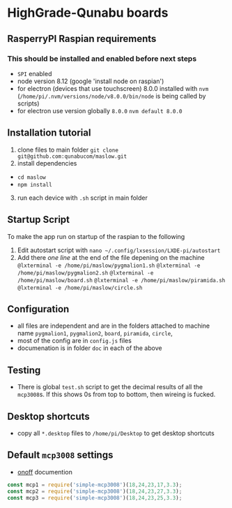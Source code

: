 # HighGrade-Qunabu boards
## RasperryPI Raspian requirements 
### This should be installed and enabled before next steps
* `SPI` enabled
* node version 8.12 (google 'install node on raspian')
* for electron (devices that use touchscreen) 8.0.0 installed with `nvm` (`/home/pi/.nvm/versions/node/v8.0.0/bin/node` is being called by scripts)
* for electron use version globally `8.0.0` `nvm default 8.0.0`

## Installation tutorial 
1. clone files to main folder `git clone git@github.com:qunabucom/maslow.git`
2. install dependencies 
* `cd maslow`
* `npm install`
3. run each device with `.sh` script in main folder 

## Startup Script 
To make the app run on startup of the raspian to the following
1. Edit autostart script with `nano ~/.config/lxsession/LXDE-pi/autostart` 
2. Add there *one line* at the end of the file depening on the machine 
`@lxterminal -e /home/pi/maslow/pygmalion1.sh`
`@lxterminal -e /home/pi/maslow/pygmalion2.sh`
`@lxterminal -e /home/pi/maslow/board.sh`
`@lxterminal -e /home/pi/maslow/piramida.sh`
`@lxterminal -e /home/pi/maslow/circle.sh`

## Configuration
* all files are independent and are in the folders attached to machine name `pygmalion1`, `pygmalion2`, `board`, `piramida`, `circle`, 
* most of the config are in `config.js` files
* documenation is in folder `doc` in each of the above 

## Testing 
* There is global `test.sh` script to get the decimal results of all the `mcp3008`s. If this shows 0s from top to bottom, then wireing is fucked. 

## Desktop shortcuts 
* copy all `*.desktop` files to `/home/pi/Desktop` to get desktop shortcuts

## Default `mcp3008` settings
* [onoff](https://www.npmjs.com/package/onoff) documention
```javascript
const mcp1 = require('simple-mcp3008')(18,24,23,17,3.3);
const mcp2 = require('simple-mcp3008')(18,24,23,27,3.3);
const mcp3 = require('simple-mcp3008')(18,24,23,25,3.3);
```